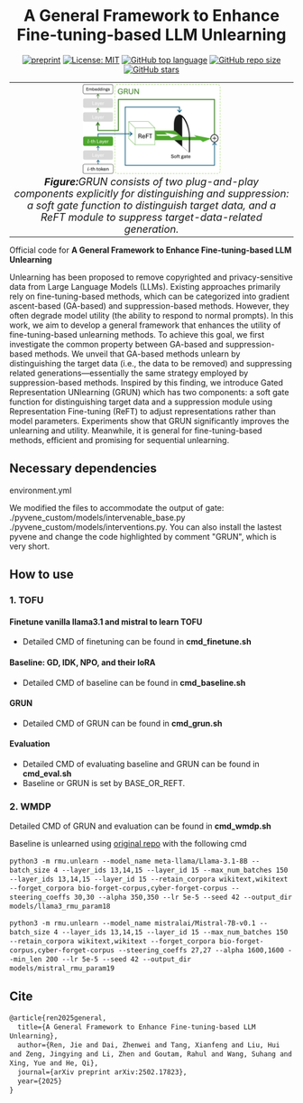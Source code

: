 <div align='center'>
 
# A General Framework to Enhance Fine-tuning-based LLM Unlearning

[![preprint](https://img.shields.io/badge/arXiv-2502.17823-B31B1B)](https://arxiv.org/abs/2502.17823)
[![License: MIT](https://img.shields.io/badge/License-MIT-blue)](https://github.com/renjie3/GRUN/blob/main/LICENSE)
[![GitHub top language](https://img.shields.io/github/languages/top/renjie3/GRUN)](https://github.com/renjie3/GRUN)
[![GitHub repo size](https://img.shields.io/github/repo-size/renjie3/GRUN)](https://github.com/renjie3/GRUN)
[![GitHub stars](https://img.shields.io/github/stars/renjie3/GRUN)](https://github.com/renjie3/GRUN)

</div>

<table align="center">
  <tr>
    <td align="center"> 
      <img src="figure/grun.png" alt="Teaser" style="width: 50%;"/> 
      <br>
      <em style="font-size: 18px;">  <strong style="font-size: 18px;">Figure:</strong>GRUN consists of two plug-and-play components explicitly for distinguishing and suppression: a soft gate function to distinguish target data, and a ReFT module to suppress target-data-related generation.</em>
    </td>
  </tr>
</table>

Official code for **A General Framework to Enhance Fine-tuning-based LLM Unlearning**

Unlearning has been proposed to remove copyrighted and privacy-sensitive data from Large Language Models (LLMs). Existing approaches primarily rely on fine-tuning-based methods, which can be categorized into gradient ascent-based (GA-based) and suppression-based methods. However, they often degrade model utility (the ability to respond to normal prompts). In this work, we aim to develop a general framework that enhances the utility of fine-tuning-based unlearning methods. To achieve this goal, we first investigate the common property between GA-based and suppression-based methods. We unveil that GA-based methods unlearn by distinguishing the target data (i.e., the data to be removed) and suppressing related generations—essentially the same strategy employed by suppression-based methods. Inspired by this finding, we introduce Gated Representation UNlearning (GRUN) which has two components: a soft gate function for distinguishing target data and a suppression module using Representation Fine-tuning (ReFT) to adjust representations rather than model parameters. Experiments show that GRUN significantly improves the unlearning and utility. Meanwhile, it is general for fine-tuning-based methods, efficient and promising for sequential unlearning.

## Necessary dependencies

environment.yml

We modified the files to accommodate the output of gate: ./pyvene_custom/models/intervenable_base.py ./pyvene_custom/models/interventions.py. You can also install the lastest pyvene and change the code highlighted by comment "GRUN", which is very short.

## How to use

### 1. TOFU

#### Finetune vanilla llama3.1 and mistral to learn TOFU
- Detailed CMD of finetuning can be found in **cmd_finetune.sh**

#### Baseline: GD, IDK, NPO, and their loRA
- Detailed CMD of baseline can be found in **cmd_baseline.sh**

#### GRUN
- Detailed CMD of GRUN can be found in **cmd_grun.sh**

#### Evaluation
- Detailed CMD of evaluating baseline and GRUN can be found in **cmd_eval.sh**
- Baseline or GRUN is set by BASE_OR_REFT.

### 2. WMDP

Detailed CMD of GRUN and evaluation can be found in **cmd_wmdp.sh**

Baseline is unlearned using [original repo](https://github.com/centerforaisafety/wmdp) with the following cmd

```
python3 -m rmu.unlearn --model_name meta-llama/Llama-3.1-8B --batch_size 4 --layer_ids 13,14,15 --layer_id 15 --max_num_batches 150 --layer_ids 13,14,15 --layer_id 15 --retain_corpora wikitext,wikitext --forget_corpora bio-forget-corpus,cyber-forget-corpus --steering_coeffs 30,30 --alpha 350,350 --lr 5e-5 --seed 42 --output_dir models/llama3_rmu_param18
```

```
python3 -m rmu.unlearn --model_name mistralai/Mistral-7B-v0.1 --batch_size 4 --layer_ids 13,14,15 --layer_id 15 --max_num_batches 150 --retain_corpora wikitext,wikitext --forget_corpora bio-forget-corpus,cyber-forget-corpus --steering_coeffs 27,27 --alpha 1600,1600 --min_len 200 --lr 5e-5 --seed 42 --output_dir models/mistral_rmu_param19
```

## Cite
```
@article{ren2025general,
  title={A General Framework to Enhance Fine-tuning-based LLM Unlearning},
  author={Ren, Jie and Dai, Zhenwei and Tang, Xianfeng and Liu, Hui and Zeng, Jingying and Li, Zhen and Goutam, Rahul and Wang, Suhang and Xing, Yue and He, Qi},
  journal={arXiv preprint arXiv:2502.17823},
  year={2025}
}
```
